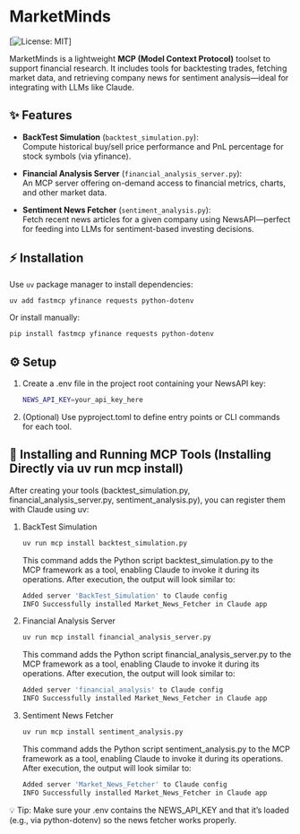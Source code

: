 # MarketMinds

[![License: MIT](https://img.shields.io/badge/License-MIT-blue.svg)]

MarketMinds is a lightweight **MCP (Model Context Protocol)** toolset to support financial research. It includes tools for backtesting trades, fetching market data, and retrieving company news for sentiment analysis—ideal for integrating with LLMs like Claude.

##  ✨  Features

- **BackTest Simulation** (`backtest_simulation.py`):  
  Compute historical buy/sell price performance and PnL percentage for stock symbols (via yfinance).

- **Financial Analysis Server** (`financial_analysis_server.py`):  
  An MCP server offering on-demand access to financial metrics, charts, and other market data.

- **Sentiment News Fetcher** (`sentiment_analysis.py`):  
  Fetch recent news articles for a given company using NewsAPI—perfect for feeding into LLMs for sentiment-based investing decisions.

## ⚡ Installation

Use `uv` package manager to install dependencies:

```bash
uv add fastmcp yfinance requests python-dotenv
```

Or install manually:
```bash
pip install fastmcp yfinance requests python-dotenv
```

## ⚙️ Setup
1. Create a .env file in the project root containing your NewsAPI key:
    ```bash
    NEWS_API_KEY=your_api_key_here
    ```
2. (Optional) Use pyproject.toml to define entry points or CLI commands for each tool.


## 🚀 Installing and Running MCP Tools (Installing Directly via uv run mcp install)
After creating your tools (backtest_simulation.py, financial_analysis_server.py, sentiment_analysis.py), you can register them with Claude using uv:


1. BackTest Simulation
     ```bash
    uv run mcp install backtest_simulation.py
    ```
    This command adds the Python script backtest_simulation.py to the MCP framework as a tool, enabling Claude to invoke it during its operations.
    After execution, the output will look similar to:
    ``` bash
    Added server 'BackTest_Simulation' to Claude config
    INFO Successfully installed Market_News_Fetcher in Claude app
    ```


2. Financial Analysis Server
    ```bash
    uv run mcp install financial_analysis_server.py
    ```
    This command adds the Python script financial_analysis_server.py to the MCP framework as a tool, enabling Claude to invoke it during its operations.
     After execution, the output will look similar to:
    ``` bash
    Added server 'financial_analysis' to Claude config
    INFO Successfully installed Market_News_Fetcher in Claude app
    ```

3. Sentiment News Fetcher
    ``` bash
    uv run mcp install sentiment_analysis.py
    ```
    This command adds the Python script sentiment_analysis.py to the MCP framework as a tool, enabling Claude to invoke it during its operations.
     After execution, the output will look similar to:
    ``` bash
    Added server 'Market_News_Fetcher' to Claude config
    INFO Successfully installed Market_News_Fetcher in Claude app
    ```




💡 Tip: Make sure your .env contains the NEWS_API_KEY and that it’s loaded (e.g., via python-dotenv) so the news fetcher works properly.